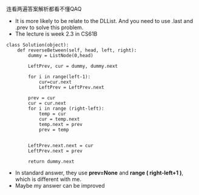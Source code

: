 连看两遍答案解析都看不懂QAQ  
- It is more likely to be relate to the DLList. And you need to use .last and .prev to solve this problem.  
- The lecture is week 2.3 in CS61B

```
class Solution(object):
    def reverseBetween(self, head, left, right):
        dummy = ListNode(0,head)

        LeftPrev, cur = dummy, dummy.next

        for i in range(left-1):
            cur=cur.next
            LeftPrev = LeftPrev.next

        prev = cur
        cur = cur.next
        for i in range (right-left):
            temp = cur
            cur = temp.next
            temp.next = prev
            prev = temp
            

        LeftPrev.next.next = cur
        LeftPrev.next = prev

        return dummy.next
  ```
- In standard answer, they use **prev=None** and **range ( right-left+1 )**, which is different with me.
- Maybe my answer can be improved
